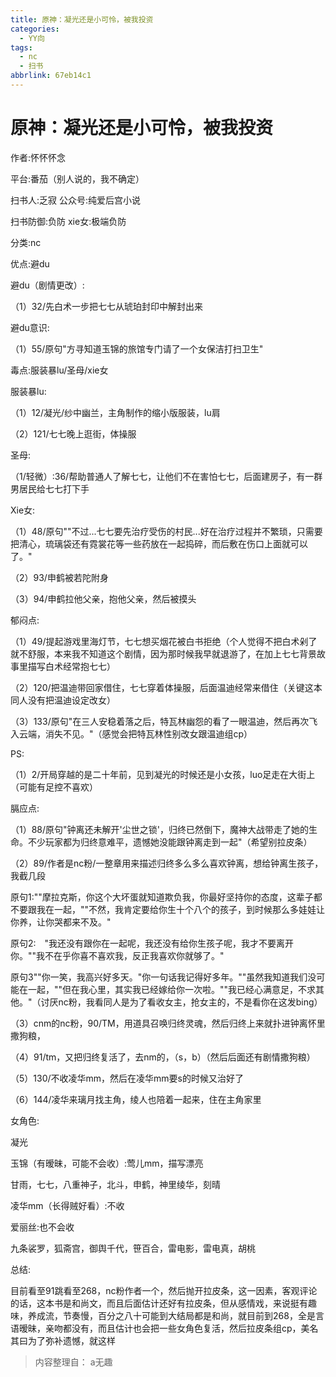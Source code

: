 ```yaml
---
title: 原神：凝光还是小可怜，被我投资
categories:
  - YY向
tags:
  - nc
  - 扫书
abbrlink: 67eb14c1
---
```

# 原神：凝光还是小可怜，被我投资
作者:怀怀怀念

平台:番茄（别人说的，我不确定）

扫书人:乏寂 公众号:纯爱后宫小说

扫书防御:负防 xie女:极端负防

分类:nc

优点:避du

避du（剧情更改）:

（1）32/先白术一步把七七从琥珀封印中解封出来

避du意识:

（1）55/原句"方寻知道玉锦的旅馆专门请了一个女保洁打扫卫生"

毒点:服装暴lu/圣母/xie女

服装暴lu:

（1）12/凝光/纱中幽兰，主角制作的缩小版服装，lu肩

（2）121/七七晚上逛街，体操服

圣母:

（1/轻微）:36/帮助普通人了解七七，让他们不在害怕七七，后面建房子，有一群男居民给七七打下手

Xie女:

（1）48/原句""不过...七七要先治疗受伤的村民...好在治疗过程并不繁琐，只需要把清心，琉璃袋还有霓裳花等一些药放在一起捣碎，而后敷在伤口上面就可以了。"

（2）93/申鹤被若陀附身

（3）94/申鹤拉他父亲，抱他父亲，然后被摸头

郁闷点:

（1）49/提起游戏里海灯节，七七想买烟花被白书拒绝（个人觉得不把白术剁了就不舒服，本来我不知道这个剧情，因为那时候我早就退游了，在加上七七背景故事里描写白术经常抱七七）

（2）120/把温迪带回家借住，七七穿着体操服，后面温迪经常来借住（关键这本同人没有把温迪设定改女）

（3）133/原句"在三人安稳着落之后，特瓦林幽怨的看了一眼温迪，然后再次飞入云端，消失不见。"（感觉会把特瓦林性别改女跟温迪组cp）

PS:

（1）2/开局穿越的是二十年前，见到凝光的时候还是小女孩，luo足走在大街上（可能有足控不喜欢）

膈应点:

（1）88/原句"钟离还未解开'尘世之锁'，归终已然倒下，魔神大战带走了她的生命。不少玩家都为归终意难平，遗憾她没能跟钟离走到一起"（希望别拉皮条）

（2）89/作者是nc粉/一整章用来描述归终多么多么喜欢钟离，想给钟离生孩子，我截几段

原句1:""摩拉克斯，你这个大坏蛋就知道欺负我，你最好坚持你的态度，这辈子都不要跟我在一起，""不然，我肯定要给你生十个八个的孩子，到时候那么多娃娃让你养，让你哭都来不及。"

原句2:　"我还没有跟你在一起呢，我还没有给你生孩子呢，我才不要离开你。""我不在乎你喜不喜欢我，反正我喜欢你就够了。"

原句3""你一笑，我高兴好多天。"你一句话我记得好多年。""虽然我知道我们没可能在一起，""但在我心里，其实我已经嫁给你一次啦。""我已经心满意足，不求其他。"（讨厌nc粉，我看同人是为了看收女主，抢女主的，不是看你在这发bing）

（3）cnm的nc粉，90/TM，用道具召唤归终灵魂，然后归终上来就扑进钟离怀里撒狗粮，

（4）91/tm，又把归终复活了，去nm的，（s，b）（然后后面还有剧情撒狗粮）

（5）130/不收凌华mm，然后在凌华mm要s的时候又治好了

（6）144/凌华来璃月找主角，绫人也陪着一起来，住在主角家里

女角色:

凝光

玉锦（有暧昧，可能不会收）:莺儿mm，描写漂亮

甘雨，七七，八重神子，北斗，申鹤，神里绫华，刻晴

凌华mm（长得贼好看）:不收

爱丽丝:也不会收

九条裟罗，狐斋宫，御舆千代，笹百合，雷电影，雷电真，胡桃

总结:

目前看至91跳看至268，nc粉作者一个，然后抛开拉皮条，这一因素，客观评论的话，这本书是和尚文，而且后面估计还好有拉皮条，但从感情戏，来说挺有趣味，养成流，节奏慢，百分之八十可能到大结局都是和尚，就目前到268，全是言语暧昧，亲吻都没有，而且估计也会把一些女角色复活，然后拉皮条组cp，美名其曰为了弥补遗憾，就这样


> 内容整理自： a无趣